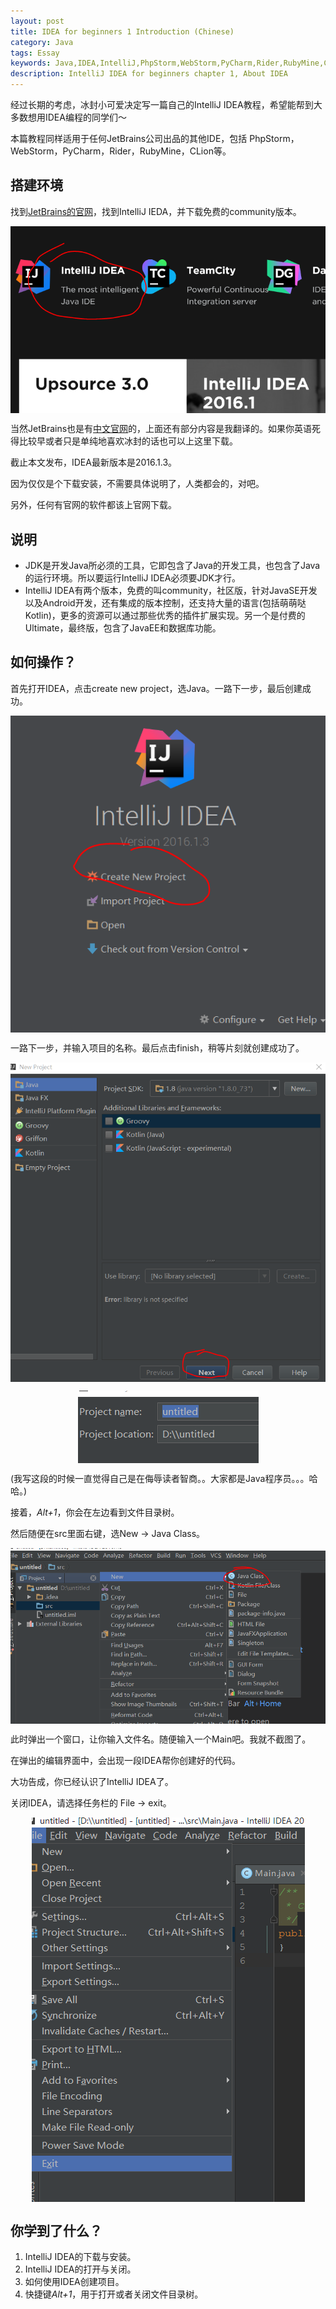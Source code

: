 ```yaml
---
layout: post
title: IDEA for beginners 1 Introduction (Chinese)
category: Java
tags: Essay
keywords: Java,IDEA,IntelliJ,PhpStorm,WebStorm,PyCharm,Rider,RubyMine,CLion,
description: IntelliJ IDEA for beginners chapter 1, About IDEA
---
```


经过长期的考虑，冰封小可爱决定写一篇自己的IntelliJ IDEA教程，希望能帮到大多数想用IDEA编程的同学们～

本篇教程同样适用于任何JetBrains公司出品的其他IDE，包括 PhpStorm，WebStorm，PyCharm，Rider，RubyMine，CLion等。

## 搭建环境

找到[JetBrains的官网](https://www.jetbrains.com)，找到IntelliJ IEDA，并下载免费的community版本。

<center>
    <p><img src="/../../../assets/images/java/idea_on_web.png" align="center"></p>
</center>

当然JetBrains也是有[中文官网](http://www.jetbrains.com.cn)的，上面还有部分内容是我翻译的。如果你英语死得比较早或者只是单纯地喜欢冰封的话也可以上这里下载。

截止本文发布，IDEA最新版本是2016.1.3。

因为仅仅是个下载安装，不需要具体说明了，人类都会的，对吧。

另外，任何有官网的软件都该上官网下载。

## 说明

+ JDK是开发Java所必须的工具，它即包含了Java的开发工具，也包含了Java的运行环境。所以要运行IntelliJ IDEA必须要JDK才行。
+ IntelliJ IDEA有两个版本，免费的叫community，社区版，针对JavaSE开发以及Android开发，还有集成的版本控制，还支持大量的语言(包括萌萌哒Kotlin)，更多的资源可以通过那些优秀的插件扩展实现。另一个是付费的Ultimate，最终版，包含了JavaEE和数据库功能。


## 如何操作？

首先打开IDEA，点击create new project，选Java。一路下一步，最后创建成功。

<center>
    <p><img src="/../../../assets/images/java/idea1/0.png" align="center"></p>
</center>

一路下一步，并输入项目的名称。最后点击finish，稍等片刻就创建成功了。

<center>
    <p><img src="/../../../assets/images/java/idea1/1.png" align="center"></p>
	<p><img src="/../../../assets/images/java/idea1/2.png" align="center"></p>
</center>

(我写这段的时候一直觉得自己是在侮辱读者智商。。大家都是Java程序员。。。哈哈。)

接着，*Alt+1*，你会在左边看到文件目录树。

然后随便在src里面右键，选New -> Java Class。

<center>
    <p><img src="/../../../assets/images/java/idea1/3.png" align="center"></p>
</center>

此时弹出一个窗口，让你输入文件名。随便输入一个Main吧。我就不截图了。

在弹出的编辑界面中，会出现一段IDEA帮你创建好的代码。

大功告成，你已经认识了IntelliJ IDEA了。

关闭IDEA，请选择任务栏的 File -> exit。

<center>
    <p><img src="/../../../assets/images/java/idea1/4.png" align="center"></p>
</center>

## 你学到了什么？

1. IntelliJ IDEA的下载与安装。
1. IntelliJ IDEA的打开与关闭。
2. 如何使用IDEA创建项目。
3. 快捷键*Alt+1*，用于打开或者关闭文件目录树。

